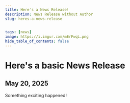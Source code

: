 ```yaml
---
title: Here's a News Release!
description: News Release without Author
slug: heres-a-news-release

 
tags: [news]
image: https://i.imgur.com/mErPwqL.png
hide_table_of_contents: false
---
```


# Here's a basic News Release

## May 20, 2025

Something exciting happened!
